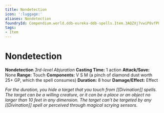 ```yaml
---
title: Nondetection
icon: ':luggage:'
aliases: Nondetection
foundryId: Compendium.world.ddb-eureka-ddb-spells.Item.3AQZXj7vwiP8vfPU
tags:
- Item
---
```


# Nondetection

**Nondetection**
_3rd-level Abjuration_
**Casting Time:** 1 action
**Attack/Save:** None
**Range:** Touch
**Components:** V S M (a pinch of diamond dust worth 25+ GP, which the spell consumes)
**Duration:** 8 hour
**Damage/Effect:** Effect

*For the duration, you hide a target that you touch from [[Divination]] spells. The target can be a willing creature, or it can be a place or an object no larger than 10 feet in any dimension. The target can’t be targeted by any [[Divination]] spell or perceived through magical scrying sensors.*